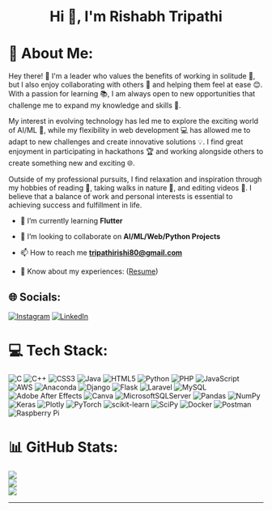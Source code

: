<h1 align="center">Hi 👋, I'm Rishabh Tripathi</h1>

# 💫 About Me:
Hey there! 👋 I'm a leader who values the benefits of working in solitude 🤫, but I also enjoy collaborating with others 🤝 and helping them feel at ease 😊. With a passion for learning 📚, I am always open to new opportunities that challenge me to expand my knowledge and skills 🌟.

My interest in evolving technology has led me to explore the exciting world of AI/ML 🤖, while my flexibility in web development 💻 has allowed me to adapt to new challenges and create innovative solutions 💡. I find great enjoyment in participating in hackathons 🏆 and working alongside others to create something new and exciting 🌐.

Outside of my professional pursuits, I find relaxation and inspiration through my hobbies of reading 📖, taking walks in nature 🌳, and editing videos 🎥. I believe that a balance of work and personal interests is essential to achieving success and fulfillment in life.

- 🌱 I’m currently learning **Flutter**

- 👯 I’m looking to collaborate on **AI/ML/Web/Python Projects**

- 📫 How to reach me **tripathirishi80@gmail.com**

- 📄 Know about my experiences: ([Resume](https://drive.google.com/file/d/1htHbRk4ydfQq0jF49h302xHpkRNPOgDb/view?usp=sharing))

## 🌐 Socials:
[![Instagram](https://img.shields.io/badge/Instagram-%23E4405F.svg?logo=Instagram&logoColor=white)](https://instagram.com/dalazzyyrishi) [![LinkedIn](https://img.shields.io/badge/LinkedIn-%230077B5.svg?logo=linkedin&logoColor=white)](https://linkedin.com/in/rishabh--tripathi) 

# 💻 Tech Stack:
![C](https://img.shields.io/badge/c-%2300599C.svg?style=plastic&logo=c&logoColor=white) ![C++](https://img.shields.io/badge/c++-%2300599C.svg?style=plastic&logo=c%2B%2B&logoColor=white) ![CSS3](https://img.shields.io/badge/css3-%231572B6.svg?style=plastic&logo=css3&logoColor=white) ![Java](https://img.shields.io/badge/java-%23ED8B00.svg?style=plastic&logo=java&logoColor=white) ![HTML5](https://img.shields.io/badge/html5-%23E34F26.svg?style=plastic&logo=html5&logoColor=white) ![Python](https://img.shields.io/badge/python-3670A0?style=plastic&logo=python&logoColor=ffdd54) ![PHP](https://img.shields.io/badge/php-%23777BB4.svg?style=plastic&logo=php&logoColor=white) ![JavaScript](https://img.shields.io/badge/javascript-%23323330.svg?style=plastic&logo=javascript&logoColor=%23F7DF1E) ![AWS](https://img.shields.io/badge/AWS-%23FF9900.svg?style=plastic&logo=amazon-aws&logoColor=white) ![Anaconda](https://img.shields.io/badge/Anaconda-%2344A833.svg?style=plastic&logo=anaconda&logoColor=white) ![Django](https://img.shields.io/badge/django-%23092E20.svg?style=plastic&logo=django&logoColor=white) ![Flask](https://img.shields.io/badge/flask-%23000.svg?style=plastic&logo=flask&logoColor=white) ![Laravel](https://img.shields.io/badge/laravel-%23FF2D20.svg?style=plastic&logo=laravel&logoColor=white) ![MySQL](https://img.shields.io/badge/mysql-%2300f.svg?style=plastic&logo=mysql&logoColor=white) ![Adobe After Effects](https://img.shields.io/badge/Adobe%20After%20Effects-9999FF.svg?style=plastic&logo=Adobe%20After%20Effects&logoColor=white) ![Canva](https://img.shields.io/badge/Canva-%2300C4CC.svg?style=plastic&logo=Canva&logoColor=white) ![MicrosoftSQLServer](https://img.shields.io/badge/Microsoft%20SQL%20Sever-CC2927?style=plastic&logo=microsoft%20sql%20server&logoColor=white) ![Pandas](https://img.shields.io/badge/pandas-%23150458.svg?style=plastic&logo=pandas&logoColor=white) ![NumPy](https://img.shields.io/badge/numpy-%23013243.svg?style=plastic&logo=numpy&logoColor=white) ![Keras](https://img.shields.io/badge/Keras-%23D00000.svg?style=plastic&logo=Keras&logoColor=white) ![Plotly](https://img.shields.io/badge/Plotly-%233F4F75.svg?style=plastic&logo=plotly&logoColor=white) ![PyTorch](https://img.shields.io/badge/PyTorch-%23EE4C2C.svg?style=plastic&logo=PyTorch&logoColor=white) ![scikit-learn](https://img.shields.io/badge/scikit--learn-%23F7931E.svg?style=plastic&logo=scikit-learn&logoColor=white) ![SciPy](https://img.shields.io/badge/SciPy-%230C55A5.svg?style=plastic&logo=scipy&logoColor=%white) ![Docker](https://img.shields.io/badge/docker-%230db7ed.svg?style=plastic&logo=docker&logoColor=white) ![Postman](https://img.shields.io/badge/Postman-FF6C37?style=plastic&logo=postman&logoColor=white) ![Raspberry Pi](https://img.shields.io/badge/-RaspberryPi-C51A4A?style=plastic&logo=Raspberry-Pi)
# 📊 GitHub Stats:
![](https://github-readme-stats.vercel.app/api?username=Rishabh-Tripathi1&theme=gotham&hide_border=false&include_all_commits=false&count_private=false)<br/>
![](https://github-readme-streak-stats.herokuapp.com/?user=Rishabh-Tripathi1&theme=whatsapp-dark&hide_border=false)<br/>
![](https://github-readme-stats.vercel.app/api/top-langs/?username=Rishabh-Tripathi1&theme=gotham&hide_border=false&include_all_commits=false&count_private=false&layout=compact)

---
